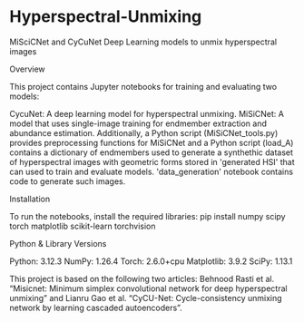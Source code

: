 # Hyperspectral-Unmixing
MiSciCNet and CyCuNet Deep Learning models to unmix hyperspectral images


Overview

This project contains Jupyter notebooks for training and evaluating two models:

CycuNet: A deep learning model for hyperspectral unmixing.
MiSiCNet: A model that uses single-image training for endmember extraction and abundance estimation.
Additionally, a Python script (MiSiCNet_tools.py) provides preprocessing functions for MiSiCNet and a Python script (load_A) contains a dictionary of endmembers used to generate a synthethic dataset of hyperspectral images with geometric forms stored in 'generated HSI' that can used to train and evaluate models. 
'data_generation' notebook contains code to generate such images. 


Installation

To run the notebooks, install the required libraries:
pip install numpy scipy torch matplotlib scikit-learn torchvision

Python & Library Versions

Python: 3.12.3
NumPy: 1.26.4
Torch: 2.6.0+cpu
Matplotlib: 3.9.2
SciPy: 1.13.1


This project is based on the following two articles: Behnood Rasti et al. “Misicnet: Minimum simplex convolutional network for deep
hyperspectral unmixing” and Lianru Gao et al. “CyCU-Net: Cycle-consistency unmixing network by learning cascaded autoencoders”.
